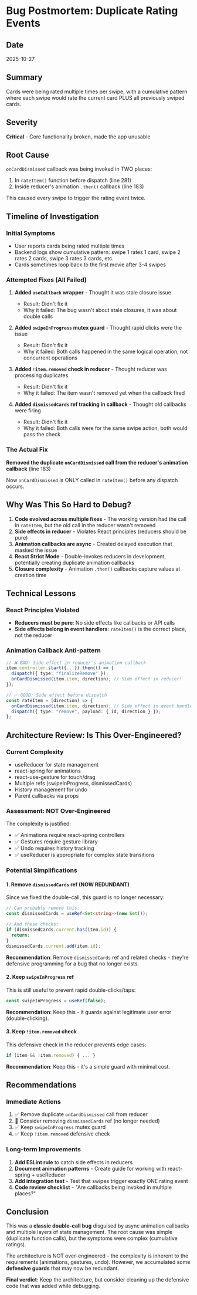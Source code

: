 # Bug Postmortem: Duplicate Rating Events

## Date
2025-10-27

## Summary
Cards were being rated multiple times per swipe, with a cumulative pattern where each swipe would rate the current card PLUS all previously swiped cards.

## Severity
**Critical** - Core functionality broken, made the app unusable

## Root Cause
`onCardDismissed` callback was being invoked in TWO places:
1. In `rateItem()` function before dispatch (line 281)
2. Inside reducer's animation `.then()` callback (line 183)

This caused every swipe to trigger the rating event twice.

## Timeline of Investigation

### Initial Symptoms
- User reports cards being rated multiple times
- Backend logs show cumulative pattern: swipe 1 rates 1 card, swipe 2 rates 2 cards, swipe 3 rates 3 cards, etc.
- Cards sometimes loop back to the first movie after 3-4 swipes

### Attempted Fixes (All Failed)

1. **Added `useCallback` wrapper** - Thought it was stale closure issue
   - Result: Didn't fix it
   - Why it failed: The bug wasn't about stale closures, it was about double calls

2. **Added `swipeInProgress` mutex guard** - Thought rapid clicks were the issue
   - Result: Didn't fix it
   - Why it failed: Both calls happened in the same logical operation, not concurrent operations

3. **Added `!item.removed` check in reducer** - Thought reducer was processing duplicates
   - Result: Didn't fix it
   - Why it failed: The item wasn't removed yet when the callback fired

4. **Added `dismissedCards` ref tracking in callback** - Thought old callbacks were firing
   - Result: Didn't fix it
   - Why it failed: Both calls were for the same swipe action, both would pass the check

### The Actual Fix
**Removed the duplicate `onCardDismissed` call from the reducer's animation callback** (line 183)

Now `onCardDismissed` is ONLY called in `rateItem()` before any dispatch occurs.

## Why Was This So Hard to Debug?

1. **Code evolved across multiple fixes** - The working version had the call in `rateItem`, but the old call in the reducer wasn't removed
2. **Side effects in reducer** - Violates React principles (reducers should be pure)
3. **Animation callbacks are async** - Created delayed execution that masked the issue
4. **React Strict Mode** - Double-invokes reducers in development, potentially creating duplicate animation callbacks
5. **Closure complexity** - Animation `.then()` callbacks capture values at creation time

## Technical Lessons

### React Principles Violated
- **Reducers must be pure**: No side effects like callbacks or API calls
- **Side effects belong in event handlers**: `rateItem()` is the correct place, not the reducer

### Animation Callback Anti-pattern
```typescript
// ❌ BAD: Side effect in reducer's animation callback
item.controller.start({...}).then(() => {
  dispatch({ type: "finalizeRemove" });
  onCardDismissed(item.item, direction); // Side effect in reducer!
});

// ✅ GOOD: Side effect before dispatch
const rateItem = (direction) => {
  onCardDismissed(item.item, direction); // Side effect in event handler
  dispatch({ type: "remove", payload: { id, direction } });
};
```

## Architecture Review: Is This Over-Engineered?

### Current Complexity
- useReducer for state management
- react-spring for animations
- react-use-gesture for touch/drag
- Multiple refs (swipeInProgress, dismissedCards)
- History management for undo
- Parent callbacks via props

### Assessment: **NOT Over-Engineered**

The complexity is justified:
- ✅ Animations require react-spring controllers
- ✅ Gestures require gesture library
- ✅ Undo requires history tracking
- ✅ useReducer is appropriate for complex state transitions

### Potential Simplifications

#### 1. Remove `dismissedCards` ref (NOW REDUNDANT)
Since we fixed the double-call, this guard is no longer necessary:

```typescript
// Can probably remove this:
const dismissedCards = useRef<Set<string>>(new Set());

// And these checks:
if (dismissedCards.current.has(item.id)) {
  return;
}
dismissedCards.current.add(item.id);
```

**Recommendation**: Remove `dismissedCards` ref and related checks - they're defensive programming for a bug that no longer exists.

#### 2. Keep `swipeInProgress` ref
This is still useful to prevent rapid double-clicks/taps:
```typescript
const swipeInProgress = useRef(false);
```

**Recommendation**: Keep this - it guards against legitimate user error (double-clicking).

#### 3. Keep `!item.removed` check
This defensive check in the reducer prevents edge cases:
```typescript
if (item && !item.removed) { ... }
```

**Recommendation**: Keep this - it's a simple guard with minimal cost.

## Recommendations

### Immediate Actions
1. ✅ Remove duplicate `onCardDismissed` call from reducer
2. 🔄 Consider removing `dismissedCards` ref (no longer needed)
3. ✅ Keep `swipeInProgress` mutex guard
4. ✅ Keep `!item.removed` defensive check

### Long-term Improvements
1. **Add ESLint rule** to catch side effects in reducers
2. **Document animation patterns** - Create guide for working with react-spring + useReducer
3. **Add integration test** - Test that swipes trigger exactly ONE rating event
4. **Code review checklist** - "Are callbacks being invoked in multiple places?"

## Conclusion

This was a **classic double-call bug** disguised by async animation callbacks and multiple layers of state management. The root cause was simple (duplicate function calls), but the symptoms were complex (cumulative ratings).

The architecture is NOT over-engineered - the complexity is inherent to the requirements (animations, gestures, undo). However, we accumulated some **defensive guards** that may now be redundant.

**Final verdict**: Keep the architecture, but consider cleaning up the defensive code that was added while debugging.
